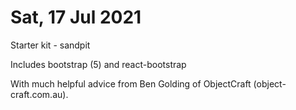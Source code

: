 Sat, 17 Jul 2021
================

Starter kit - sandpit

Includes bootstrap (5) and react-bootstrap


With much helpful advice from Ben Golding of ObjectCraft (object-craft.com.au).



